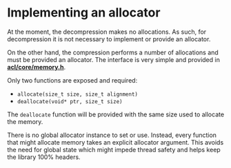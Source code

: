 # Implementing an allocator

At the moment, the decompression makes no allocations. As such, for decompression it is not necessary to implement or provide an allocator.

On the other hand, the compression performs a number of allocations and must be provided an allocator. The interface is very simple and provided in [**acl/core/memory.h**](../includes/acl/core/memory.h).

Only two functions are exposed and required:

*  `allocate(size_t size, size_t alignment)`
*  `deallocate(void* ptr, size_t size)`

The `deallocate` function will be provided with the same size used to allocate the memory.

There is no global allocator instance to set or use. Instead, every function that might allocate memory takes an explicit allocator argument. This avoids the need for global state which might impede thread safety and helps keep the library 100% headers.

